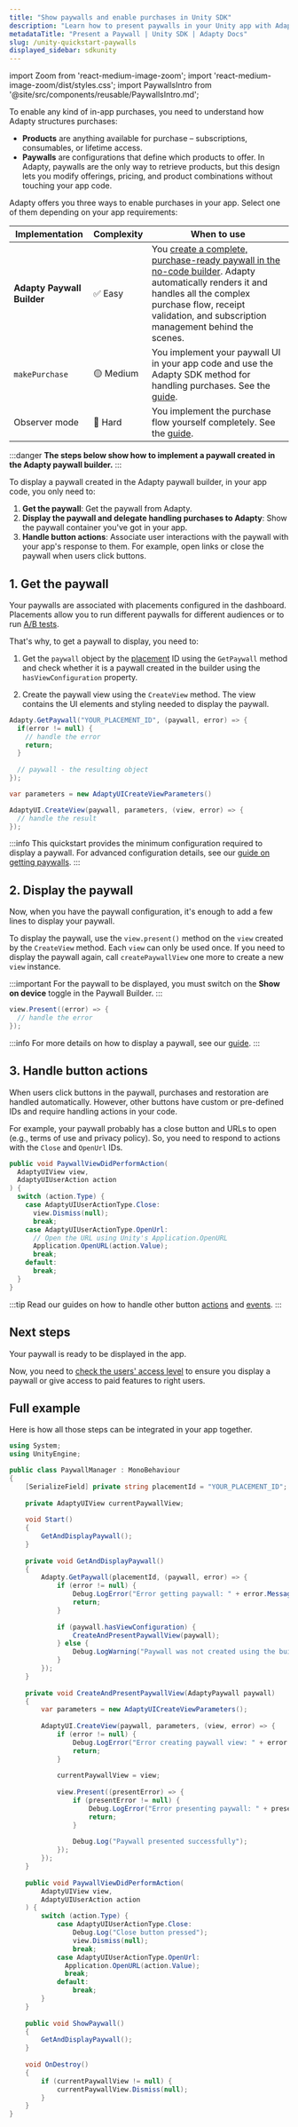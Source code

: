 ```yaml
---
title: "Show paywalls and enable purchases in Unity SDK"
description: "Learn how to present paywalls in your Unity app with Adapty SDK."
metadataTitle: "Present a Paywall | Unity SDK | Adapty Docs"
slug: /unity-quickstart-paywalls
displayed_sidebar: sdkunity
---
```


import Zoom from 'react-medium-image-zoom';
import 'react-medium-image-zoom/dist/styles.css';
import PaywallsIntro from '@site/src/components/reusable/PaywallsIntro.md';


To enable any kind of in-app purchases, you need to understand how Adapty structures purchases:

- **Products** are anything available for purchase – subscriptions, consumables, or lifetime access.
- **Paywalls** are configurations that define which products to offer. In Adapty, paywalls are the only way to retrieve products, but this design lets you modify offerings, pricing, and product combinations without touching your app code.

Adapty offers you three ways to enable purchases in your app. Select one of them depending on your app requirements:

| Implementation             | Complexity | When to use                                                                                                                                                                                                                                |
|----------------------------|------------|--------------------------------------------------------------------------------------------------------------------------------------------------------------------------------------------------------------------------------------------|
| **Adapty Paywall Builder** | ✅ Easy     | You [create a complete, purchase-ready paywall in the no-code builder](quickstart-paywalls). Adapty automatically renders it and handles all the complex purchase flow, receipt validation, and subscription management behind the scenes. |
| `makePurchase`             | 🟡 Medium  | You implement your paywall UI in your app code and use the Adapty SDK method for handling purchases. See the [guide](unity-making-purchases).                                                                                              |
| Observer mode              | 🔴 Hard    | You implement the purchase flow yourself completely. See the [guide](implement-observer-mode-unity).                                                                                                                                       |


:::danger
**The steps below show how to implement a paywall created in the Adapty paywall builder.**
:::

To display a paywall created in the Adapty paywall builder, in your app code, you only need to:

1. **Get the paywall**: Get the paywall from Adapty.
2. **Display the paywall and delegate handling purchases to Adapty**: Show the paywall container you've got in your app.
3. **Handle button actions**: Associate user interactions with the paywall with your app's response to them. For example, open links or close the paywall when users click buttons.

## 1. Get the paywall

Your paywalls are associated with placements configured in the dashboard. Placements allow you to run different paywalls for different audiences or to run [A/B tests](ab-tests.md).

That's why, to get a paywall to display, you need to:

1. Get the `paywall` object by the [placement](placements.md) ID using the `GetPaywall` method and check whether it is a paywall created in the builder using the `hasViewConfiguration` property.

2. Create the paywall view using the `CreateView` method. The view contains the UI elements and styling needed to display the paywall.

```csharp showLineNumbers
Adapty.GetPaywall("YOUR_PLACEMENT_ID", (paywall, error) => {
  if(error != null) {
    // handle the error
    return;
  }
  
  // paywall - the resulting object
});

var parameters = new AdaptyUICreateViewParameters()

AdaptyUI.CreateView(paywall, parameters, (view, error) => {
  // handle the result
});
```

:::info
This quickstart provides the minimum configuration required to display a paywall. For advanced configuration details, see our [guide on getting paywalls](unity-get-pb-paywalls).
:::

## 2. Display the paywall

Now, when you have the paywall configuration, it's enough to add a few lines to display your paywall.

To display the paywall, use the `view.present()` method on the `view` created by the `СreateView` method. Each `view` can only be used once. If you need to display the paywall again, call `createPaywallView` one more to create a new `view` instance.

:::important
For the paywall to be displayed, you must switch on the **Show on device** toggle in the Paywall Builder.
:::

```csharp showLineNumbers title="Unity"
view.Present((error) => {
  // handle the error
});
```

:::info
For more details on how to display a paywall, see our [guide](unity-present-paywalls.md).
:::

## 3. Handle button actions

When users click buttons in the paywall, purchases and restoration are handled automatically. However, other buttons have custom or pre-defined IDs and require handling actions in your code.

For example, your paywall probably has a close button and URLs to open (e.g., terms of use and privacy policy). So, you need to respond to actions with the `Close` and `OpenUrl` IDs.

```csharp showLineNumbers title="Unity"
public void PaywallViewDidPerformAction(
  AdaptyUIView view, 
  AdaptyUIUserAction action
) {
  switch (action.Type) {
    case AdaptyUIUserActionType.Close:
      view.Dismiss(null);
      break;
    case AdaptyUIUserActionType.OpenUrl:
      // Open the URL using Unity's Application.OpenURL
      Application.OpenURL(action.Value);
      break;
    default:
      break;
  }
}
```

:::tip
Read our guides on how to handle other button [actions](unity-handle-paywall-actions.md) and [events](unity-handling-events.md).
:::

## Next steps

Your paywall is ready to be displayed in the app.

Now, you need to [check the users' access level](unity-check-subscription-status.md) to ensure you display a paywall or give access to paid features to right users.

## Full example

Here is how all those steps can be integrated in your app together.

```csharp
using System;
using UnityEngine;

public class PaywallManager : MonoBehaviour
{
    [SerializeField] private string placementId = "YOUR_PLACEMENT_ID";
    
    private AdaptyUIView currentPaywallView;
    
    void Start()
    {
        GetAndDisplayPaywall();
    }
    
    private void GetAndDisplayPaywall()
    {
        Adapty.GetPaywall(placementId, (paywall, error) => {
            if (error != null) {
                Debug.LogError("Error getting paywall: " + error.Message);
                return;
            }
            
            if (paywall.hasViewConfiguration) {
                CreateAndPresentPaywallView(paywall);
            } else {
                Debug.LogWarning("Paywall was not created using the builder");
            }
        });
    }
    
    private void CreateAndPresentPaywallView(AdaptyPaywall paywall)
    {
        var parameters = new AdaptyUICreateViewParameters();
        
        AdaptyUI.CreateView(paywall, parameters, (view, error) => {
            if (error != null) {
                Debug.LogError("Error creating paywall view: " + error.Message);
                return;
            }
            
            currentPaywallView = view;
            
            view.Present((presentError) => {
                if (presentError != null) {
                    Debug.LogError("Error presenting paywall: " + presentError.Message);
                    return;
                }
                
                Debug.Log("Paywall presented successfully");
            });
        });
    }
    
    public void PaywallViewDidPerformAction(
        AdaptyUIView view, 
        AdaptyUIUserAction action
    ) {
        switch (action.Type) {
            case AdaptyUIUserActionType.Close:
                Debug.Log("Close button pressed");
                view.Dismiss(null);
                break;
            case AdaptyUIUserActionType.OpenUrl:
              Application.OpenURL(action.Value);
              break;
            default:
                break;
        }
    }
    
    public void ShowPaywall()
    {
        GetAndDisplayPaywall();
    }
    
    void OnDestroy()
    {
        if (currentPaywallView != null) {
            currentPaywallView.Dismiss(null);
        }
    }
}
```